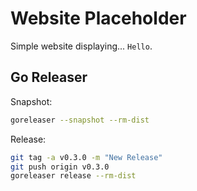 # Website Placeholder

Simple website displaying... `Hello`.

## Go Releaser

Snapshot:

```bash
goreleaser --snapshot --rm-dist
```

Release:

```bash
git tag -a v0.3.0 -m "New Release"
git push origin v0.3.0
goreleaser release --rm-dist
```
